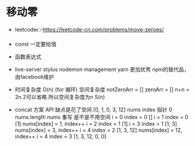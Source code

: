 # 移动零
- leetcode👉https://leetcode-cn.com/problems/move-zeroes/

- const 一定要给值
- 函数表达式
- live-server stylus nodemon
  management 
  yarn 更加优秀 npm的替代品，
  由facebook维护

- 时间复杂度 O(n) (for 循环)
  空间复杂度 notZeroArr = []  zeroArr = [] n+n = 2n 2可以省略 所以空间复杂度为n S(n) 
- concat 方案 API 缺点是花了空间
[0, 1, 0, 3, 12] nums
index 指针 0 nums.length
nums 重写 是不是不用空间
i = 0  index = 0
[] i = 1 index = 0
[1] nums[index] = 1, index++  i = 2  index = 1
[1] i = 3  index = 1
[1, 3] nums[index] = 3, index++ i = 4  index = 2
[1, 3, 12] nums[index] = 12, index++ i = 4  index = 3
[1, 3, 12, 0, 0] 